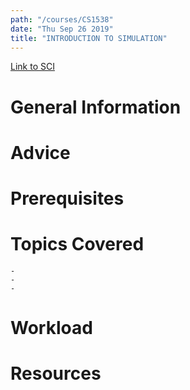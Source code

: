 ```yaml
---
path: "/courses/CS1538"
date: "Thu Sep 26 2019"
title: "INTRODUCTION TO SIMULATION"
---
```

[Link to SCI]("http://courses.sci.pitt.edu/courses/courses/view/CS-1538")

# General Information

# Advice


# Prerequisites
<!-- PREREQ_REPLACEMENT (Do not remove) -->

<!-- END PREREQ_REPLACEMENT (Do not remove) -->
# Topics Covered
	- 
	-
	-
# Workload

<!-- TESTIMONIALS
# Testimonials
This gets replaced with Gatsby, its
data comes from Google Sheets for easier
editing!
-->

# Resources
